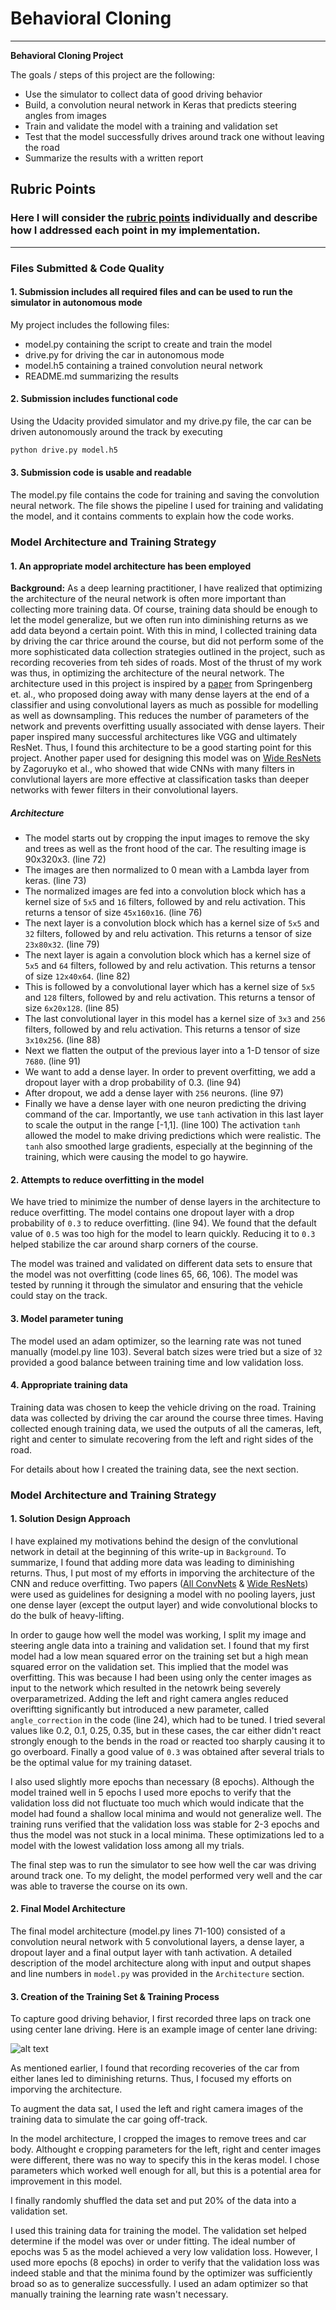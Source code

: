 # **Behavioral Cloning** 

---

**Behavioral Cloning Project**

The goals / steps of this project are the following:
* Use the simulator to collect data of good driving behavior
* Build, a convolution neural network in Keras that predicts steering angles from images
* Train and validate the model with a training and validation set
* Test that the model successfully drives around track one without leaving the road
* Summarize the results with a written report


[//]: # (Image References)

[image1]: ./examples/placeholder.png "Model Visualization"
[image2]: ./examples/placeholder.png "Grayscaling"
[image3]: ./examples/placeholder_small.png "Recovery Image"
[image4]: ./examples/placeholder_small.png "Recovery Image"
[image5]: ./examples/placeholder_small.png "Recovery Image"
[image6]: ./examples/placeholder_small.png "Normal Image"
[image7]: ./examples/placeholder_small.png "Flipped Image"

## Rubric Points
### Here I will consider the [rubric points](https://review.udacity.com/#!/rubrics/432/view) individually and describe how I addressed each point in my implementation.  

---
### Files Submitted & Code Quality

#### 1. Submission includes all required files and can be used to run the simulator in autonomous mode

My project includes the following files:
* model.py containing the script to create and train the model
* drive.py for driving the car in autonomous mode
* model.h5 containing a trained convolution neural network 
* README.md summarizing the results

#### 2. Submission includes functional code
Using the Udacity provided simulator and my drive.py file, the car can be driven autonomously around the track by executing 
```sh
python drive.py model.h5
```

#### 3. Submission code is usable and readable

The model.py file contains the code for training and saving the convolution neural network. The file shows the pipeline I used for training and validating the model, and it contains comments to explain how the code works.

### Model Architecture and Training Strategy

#### 1. An appropriate model architecture has been employed

**Background:** As a deep learning practitioner, I have realized that optimizing the architecture of the neural network is often more important than collecting more training data. Of course, training data should be enough to let the model generalize, but we often run into diminishing returns as we add data beyond a certain point. With this in mind, I collected training data by driving the car thrice around the course, but did not perform some of the more sophisticated data collection strategies outlined in the project, such as recording recoveries from teh sides of roads. Most of the thrust of my work was thus, in optimizing the architecture of the neural network. The architecture used in this project is inspired by a [paper](https://arxiv.org/abs/1412.6806) from Springenberg et. al., who proposed doing away with many dense layers at the end of a classifier and using convolutional layers as much as possible for modelling as well as downsampling. This reduces the number of parameters of the network and prevents overfitting usually associated with dense layers. Their paper inspired many successful architectures like VGG and ultimately ResNet. Thus, I found this architecture to be a good starting point for this project. Another paper used for designing this model was on [Wide ResNets](https://arxiv.org/abs/1605.07146) by Zagoruyko et al., who showed that wide CNNs with many filters in convlutional layers are more effective at classification tasks than deeper networks with fewer filters in their convolutional layers.

##### Architecture
- The model starts out by cropping the input images to remove the sky and trees as well as the front hood of the car. The resulting image is 90x320x3. (line 72)
- The images are then normalized to 0 mean with a Lambda layer from keras. (line 73)
- The normalized images are fed into a convolution block which has a kernel size of `5x5` and `16` filters, followed by and relu activation. This returns a tensor of size `45x160x16`. (line 76)
- The next layer is a convolution block which has a kernel size of `5x5` and `32` filters, followed by and relu activation. This returns a tensor of size `23x80x32`. (line 79)
- The next layer is again a convolution block which has a kernel size of `5x5` and `64` filters, followed by and relu activation. This returns a tensor of size `12x40x64`. (line 82)
- This is followed by a convolutional layer which has a kernel size of `5x5` and `128` filters, followed by and relu activation. This returns a tensor of size `6x20x128`. (line 85)
- The last convolutional layer in this model has a kernel size of `3x3` and `256` filters, followed by and relu activation. This returns a tensor of size `3x10x256`. (line 88)
- Next we flatten the output of the previous layer into a 1-D tensor of size `7680`. (line 91)
- We want to add a dense layer. In order to prevent overfitting, we add a dropout layer with a drop probability of 0.3. (line 94)
- After dropout, we add a dense layer with `256` neurons. (line 97)
- Finally we have a dense layer with one neuron predicting the driving command of the car. Importantly, we use `tanh` activation in this last layer to scale the output in the range [-1,1]. (line 100) The activation `tanh` allowed the model to make driving predictions which were realistic. The `tanh` also smoothed large gradients, especially at the beginning of the training, which were causing the model to go haywire.

#### 2. Attempts to reduce overfitting in the model

We have tried to minimize the number of dense layers in the architecture to reduce overfitting. The model contains one dropout layer with a drop probability of `0.3` to reduce overfitting. (line 94). We found that the default value of `0.5` was too high for the model to learn quickly. Reducing it to `0.3` helped stabilize the car around sharp corners of the course.

The model was trained and validated on different data sets to ensure that the model was not overfitting (code lines 65, 66, 106). The model was tested by running it through the simulator and ensuring that the vehicle could stay on the track.

#### 3. Model parameter tuning

The model used an adam optimizer, so the learning rate was not tuned manually (model.py line 103).
Several batch sizes were tried but a size of `32` provided a good balance between training time and low validation loss.

#### 4. Appropriate training data

Training data was chosen to keep the vehicle driving on the road. Training data was collected by driving the car around the course three times. Having collected enough training data, we used the outputs of all the cameras, left, right and center to simulate recovering from the left and right sides of the road.

For details about how I created the training data, see the next section. 

### Model Architecture and Training Strategy

#### 1. Solution Design Approach

I have explained my motivations behind the design of the convlutional network in detail at the beginning of this write-up in `Background`. To summarize, I found that adding more data was leading to diminishing returns. Thus, I put most of my efforts in imporving the architecture of the CNN and reduce overfitting. Two papers ([All ConvNets](https://arxiv.org/abs/1412.6806) & [Wide ResNets](https://arxiv.org/abs/1605.07146)) were used as guidelines for designing a model with no pooling layers, just one dense layer (except the output layer) and wide convolutional blocks to do the bulk of heavy-lifting.

In order to gauge how well the model was working, I split my image and steering angle data into a training and validation set. I found that my first model had a low mean squared error on the training set but a high mean squared error on the validation set. This implied that the model was overfitting. This was because I had been using only the center images as input to the network which resulted in the netowrk being severely overparametrized. Adding the left and right camera angles reduced overiftting significantly but introduced a new parameter, called `angle_correction` in the code (line 24), which had to be tuned. I tried several values like 0.2, 0.1, 0.25, 0.35, but in these cases, the car either didn't react strongly enough to the bends in the road or reacted too sharply causing it to go overboard. Finally a good value of `0.3` was obtained after several trials to be the optimal value for my training dataset.

I also used slightly more epochs than necessary (8 epochs). Although the model trained well in 5 epochs I used more epochs to verify that the validation loss did not fluctuate too much which would indicate that the model had found a shallow local minima and would not generalize well. The training runs verified that the validation loss was stable for 2-3 epochs and thus the model was not stuck in a local minima. These optimizations led to a model with the lowest validation loss among all my trials.

The final step was to run the simulator to see how well the car was driving around track one. To my delight, the model performed very well and the car was able to traverse the course on its own.

#### 2. Final Model Architecture

The final model architecture (model.py lines 71-100) consisted of a convolution neural network with 5 convolutional layers, a dense layer, a dropout layer and a final output layer with tanh activation. A detailed description of the model architecture along with input and output shapes and line numbers in `model.py` was provided in the `Architecture` section.

#### 3. Creation of the Training Set & Training Process

To capture good driving behavior, I first recorded three laps on track one using center lane driving. Here is an example image of center lane driving:

![alt text][image2]

As mentioned earlier, I found that recording recoveries of the car from either lanes led to diminishing returns. Thus, I focused my efforts on imporving the architecture.

To augment the data sat, I used the left and right camera images of the training data to simulate the car going off-track.

In the model architecture, I cropped the images to remove trees and car body. Althought e cropping parameters for the left, right and center images were different, there was no way to specify this in the keras model. I chose parameters which worked well enough for all, but this is a potential area for improvement in this model.

I finally randomly shuffled the data set and put 20% of the data into a validation set. 

I used this training data for training the model. The validation set helped determine if the model was over or under fitting. The ideal number of epochs was 5 as the model achieved a very low validation loss. However, I used more epochs (8 epochs) in order to verify that the validation loss was indeed stable and that the minima found by the optimizer was sufficiently broad so as to generalize successfully. I used an adam optimizer so that manually training the learning rate wasn't necessary.
